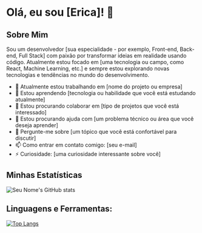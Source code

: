   # Olá, eu sou [Erica]! 👋

## Sobre Mim
Sou um desenvolvedor [sua especialidade - por exemplo, Front-end, Back-end, Full Stack] com paixão por transformar ideias em realidade usando código. Atualmente estou focado em [uma tecnologia ou campo, como React, Machine Learning, etc.] e sempre estou explorando novas tecnologias e tendências no mundo do desenvolvimento.

- 🔭 Atualmente estou trabalhando em [nome do projeto ou empresa]
- 🌱 Estou aprendendo [tecnologia ou habilidade que você está estudando atualmente]
- 👯 Estou procurando colaborar em [tipo de projetos que você está interessado]
- 🤔 Estou procurando ajuda com [um problema técnico ou área que você deseja aprender]
- 💬 Pergunte-me sobre [um tópico que você está confortável para discutir]
- 📫 Como entrar em contato comigo: [seu e-mail]
- ⚡ Curiosidade: [uma curiosidade interessante sobre você]


## Minhas Estatísticas

![Seu Nome's GitHub stats](https://github-readme-stats.vercel.app/api?username=seuusername&show_icons=true)

## Linguagens e Ferramentas:
[![Top Langs](https://github-readme-stats.vercel.app/api/top-langs/?username=seuusername&layout=compact)](https://github.com/anuraghazra/github-readme-stats)
